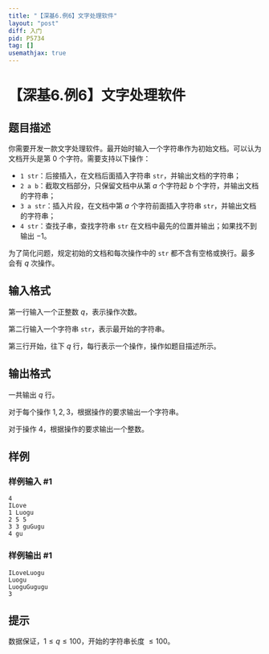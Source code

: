 ```yaml
---
title: "【深基6.例6】文字处理软件"
layout: "post"
diff: 入门
pid: P5734
tag: []
usemathjax: true
---
```


# 【深基6.例6】文字处理软件
## 题目描述

你需要开发一款文字处理软件。最开始时输入一个字符串作为初始文档。可以认为文档开头是第 $0$ 个字符。需要支持以下操作：

- `1 str`：后接插入，在文档后面插入字符串 $\texttt{str}$，并输出文档的字符串；
- `2 a b`：截取文档部分，只保留文档中从第 $a$ 个字符起 $b$ 个字符，并输出文档的字符串；
- `3 a str`：插入片段，在文档中第 $a$ 个字符前面插入字符串 $\texttt{str}$，并输出文档的字符串；
- `4 str`：查找子串，查找字符串 $\texttt{str}$ 在文档中最先的位置并输出；如果找不到输出 $-1$。

为了简化问题，规定初始的文档和每次操作中的 $\texttt{str}$ 都不含有空格或换行。最多会有 $q$ 次操作。
## 输入格式

第一行输入一个正整数 $q$，表示操作次数。

第二行输入一个字符串 $\texttt{str}$，表示最开始的字符串。

第三行开始，往下 $q$ 行，每行表示一个操作，操作如题目描述所示。
## 输出格式

一共输出 $q$ 行。

对于每个操作 $1,2,3$，根据操作的要求输出一个字符串。

对于操作 $4$，根据操作的要求输出一个整数。
## 样例

### 样例输入 #1
```
4
ILove
1 Luogu
2 5 5
3 3 guGugu
4 gu
```
### 样例输出 #1
```
ILoveLuogu
Luogu
LuoguGugugu
3
```
## 提示

数据保证，$1 \leq q\le 100$，开始的字符串长度 $\leq 100$。
